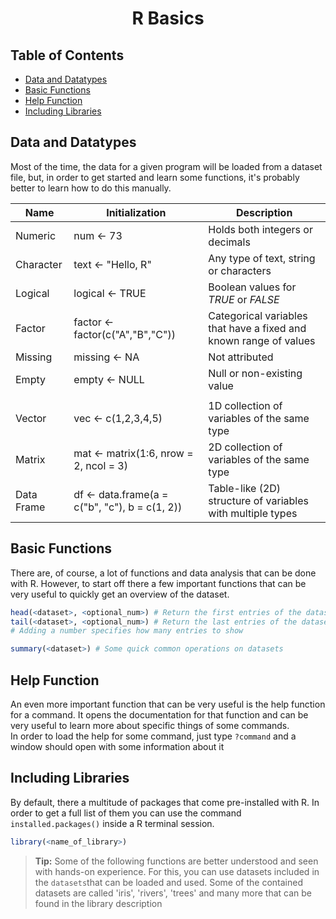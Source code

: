 <h1 align="center"> R Basics </h1>

<h2>Table of Contents </h2>

- [Data and Datatypes](#data-and-datatypes)
- [Basic Functions](#basic-functions)
- [Help Function](#help-function)
- [Including Libraries](#including-libraries)

## Data and Datatypes
Most of the time, the data for a given program will be loaded from a dataset file, but, in order to get started and learn some functions, it's probably better to learn how to do this manually.  

| Name | Initialization | Description |
| --- | --- | --- |
| Numeric | num <- 73 | Holds both integers or decimals 
| Character | text <- "Hello, R" | Any type of text, string or characters
| Logical | logical <- TRUE | Boolean values for *_TRUE_* or *_FALSE_*
| Factor | factor <- factor(c("A","B","C")) | Categorical variables that have a fixed and known range of values 
| Missing | missing <- NA | Not attributed
| Empty | empty <- NULL | Null or non-existing value
| | |
| Vector | vec <- c(1,2,3,4,5) | 1D collection of variables of the same type   
| Matrix | mat <- matrix(1:6, nrow = 2, ncol = 3) | 2D collection of variables of the same type
| Data Frame | df <- data.frame(a = c("b", "c"), b = c(1, 2)) | Table-like (2D) structure of variables with multiple types

## Basic Functions

There are, of course, a lot of functions and data analysis that can be done with R. However, to start off there a few important functions that can be very useful to quickly get an overview of the dataset.

``` R
head(<dataset>, <optional_num>) # Return the first entries of the dataset
tail(<dataset>, <optional_num>) # Return the last entries of the dataset
# Adding a number specifies how many entries to show

summary(<dataset>) # Some quick common operations on datasets
```

## Help Function

An even more important function that can be very useful is the help function for a command. It opens the documentation for that function and can be very useful to learn more about specific things of some commands.  
In order to load the help for some command, just type ```?command``` and a window should open with some information about it


## Including Libraries
By default, there a multitude of packages that come pre-installed with R. In order to get a full list of them you can use the command ```installed.packages()``` inside a R terminal session.

```R
library(<name_of_library>)
```

> **Tip:** Some of the following functions are better understood and seen with hands-on experience. For this, you can use datasets included in the ```datasets```that can be loaded and used. Some of the contained datasets are called 'iris', 'rivers', 'trees' and many more that can be found in the library description